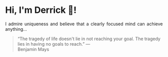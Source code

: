 # Hi, I'm Derrick 👋!
<p align="justify">I admire uniqueness and believe that a clearly focused mind can achieve anything...</p> 
<!-- #quote-start -->
<blockquote>&ldquo;The tragedy of life doesn't lie in not reaching your goal. The tragedy lies in having no goals to reach.&rdquo; &mdash; <footer>Benjamin Mays</footer></blockquote>
<!-- #quote-end -->
